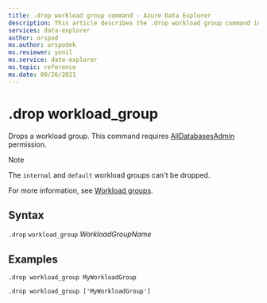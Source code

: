 ```yaml
---
title: .drop workload group command - Azure Data Explorer
description: This article describes the .drop workload group command in Azure Data Explorer.
services: data-explorer
author: orspod
ms.author: orspodek
ms.reviewer: yonil
ms.service: data-explorer
ms.topic: reference
ms.date: 09/26/2021
---
```

# .drop workload_group

Drops a workload group. This command requires [AllDatabasesAdmin](access-control/role-based-authorization.md) permission.

> [!NOTE]
> The `internal` and `default` workload groups can't be dropped.  

For more information, see [Workload groups](workload-groups.md).

## Syntax

`.drop` `workload_group` *WorkloadGroupName*

## Examples

```kusto
.drop workload_group MyWorkloadGroup
```

```kusto
.drop workload_group ['MyWorkloadGroup']
```
